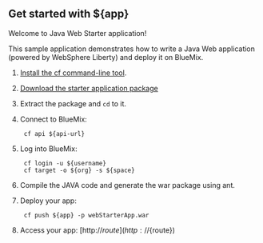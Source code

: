 Get started with ${app}
-----------------------------------
Welcome to Java Web Starter application!

This sample application demonstrates how to write a Java Web application (powered by WebSphere Liberty) and deploy it on BlueMix.

1. [Install the cf command-line tool](${doc-url}/redirect.jsp?name=cf-instructions).
2. [Download the starter application package](${ace-url}/rest/apps/${app-guid}/starter-download)
3. Extract the package and `cd` to it.
4. Connect to BlueMix:

		cf api ${api-url}

5. Log into BlueMix:

		cf login -u ${username}
		cf target -o ${org} -s ${space}
				
6. Compile the JAVA code and generate the war package using ant.
7. Deploy your app:

		cf push ${app} -p webStarterApp.war

8. Access your app: [http://${route}](http://${route})
